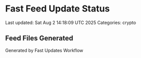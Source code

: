 # Fast Feed Update Status
Last updated: Sat Aug  2 14:18:09 UTC 2025
Categories: crypto

## Feed Files Generated

Generated by Fast Updates Workflow
